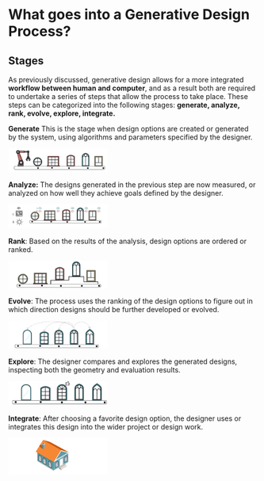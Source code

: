 # What goes into a Generative Design Process?

## Stages

As previously discussed, generative design allows for a more integrated **workflow between human and computer**, and as a result both are required to undertake a series of steps that allow the process to take place. These steps can be categorized into the following stages: **generate, analyze, rank, evolve, explore, integrate.** 

**Generate** This is the stage when design options are created or generated by the system, using algorithms and parameters specified by the designer.

<img src="../../../assets/intro/stages1.png" style="width:200px;"/>

**Analyze:** The designs generated in the previous step are now measured, or analyzed on how well they achieve goals defined by the designer. 

<img src="../../../assets/intro/stages2.png" style="width:200px;"/>

**Rank**: Based on the results of the analysis, design options are ordered or ranked.

<img src="../../../assets/intro/stages3.png" style="width:200px;"/>

**Evolve**: The process uses the ranking of the design options to figure out in which direction designs should be further developed or evolved.

<img src="../../../assets/intro/stages4.png" style="width:200px;"/>

**Explore**: The designer compares and explores the generated designs, inspecting both the geometry and evaluation results.

<img src="../../../assets/intro/stages5.png" style="width:200px;"/>

**Integrate**: After choosing a favorite design option, the designer uses or integrates this design into the wider project or design work.

<img src="../../../assets/intro/stages6.png" style="width:200px;"/>
